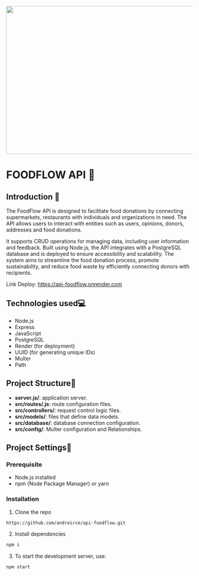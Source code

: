 
<img src="https://i0.wp.com/mercadoeconsumo.com.br/wp-content/uploads/2019/04/Que-comida-saud%C3%A1vel-que-nada-brasileiro-gosta-de-fast-food.jpg?fit=1600%2C1067&ssl=1" width="1000" height="400">


# FOODFLOW API 🍔

## Introduction 📄 

The FoodFlow API is designed to facilitate food donations by connecting supermarkets, restaurants with individuals and organizations in need. The API allows users to interact with entities such as users, opinions, donors, addresses and food donations. 

It supports CRUD operations for managing data, including user information and feedback. Built using Node.js, the API integrates with a PostgreSQL database and is deployed to ensure accessibility and scalability. The system aims to streamline the food donation process, promote sustainability, and reduce food waste by efficiently connecting donors with recipients.



Link Deploy: https://api-foodflow.onrender.com



## Technologies used💻

* Node.js
* Express
* JavaScript
* PostgreSQL
* Render (for deployment)
* UUID (for generating unique IDs)
* Multer
* Path


## Project Structure📁
- **server.js/**: application server.
- **src/routes/.js**: route configuration files.
- **src/controllers/**: request control logic files.
- **src/models/**: files that define data models.
- **src/database/**: database connection configuration.
- **src/config/**: Multer configuration and Relationships.


## Project Settings🔧 

### Prerequisite
* Node.js installed
* npm (Node Package Manager) or yarn

### Installation
1. Clone the repo
```bash
https://github.com/andreirce/api-foodflow.git
```

2. Install dependencies
```bash
npm i
```
3. To start the development server, use:
```bash
npm start
```
